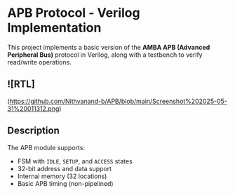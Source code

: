 # APB Protocol - Verilog Implementation

This project implements a basic version of the **AMBA APB (Advanced Peripheral Bus)** protocol in Verilog, along with a testbench to verify read/write operations.

## ![RTL]
(https://github.com/Nithyanand-b/APB/blob/main/Screenshot%202025-05-31%20011312.png)


## Description

The APB module supports:
- FSM with `IDLE`, `SETUP`, and `ACCESS` states
- 32-bit address and data support
- Internal memory (32 locations)
- Basic APB timing (non-pipelined)

